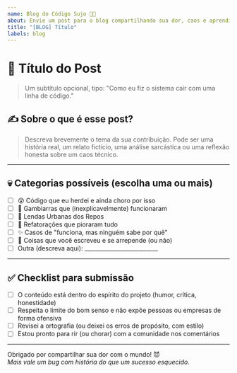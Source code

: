 ```yaml
---
name: Blog do Código Sujo 🧠💥
about: Envie um post para o blog compartilhando sua dor, caos e aprendizados (ou não).
title: "[BLOG] Título"
labels: blog
---
```


# 📝 Título do Post

> Um subtítulo opcional, tipo: "Como eu fiz o sistema cair com uma linha de código."

## ✍️ Sobre o que é esse post?

> Descreva brevemente o tema da sua contribuição. Pode ser uma história real, um relato fictício, uma análise sarcástica ou uma reflexão honesta sobre um caos técnico.

---

## 💀 Categorias possíveis (escolha uma ou mais)

- [ ] 😵 Código que eu herdei e ainda choro por isso
- [ ] 🐍 Gambiarras que (inexplicavelmente) funcionaram
- [ ] 👻 Lendas Urbanas dos Repos
- [ ] 🧠 Refatorações que pioraram tudo
- [ ] ✨ Casos de "funciona, mas ninguém sabe por quê"
- [ ] 🤡 Coisas que você escreveu e se arrepende (ou não)
- [ ] Outra (descreva aqui): __________________________

---

## ✅ Checklist para submissão

- [ ] O conteúdo está dentro do espírito do projeto (humor, crítica, honestidade)
- [ ] Respeita o limite do bom senso e não expõe pessoas ou empresas de forma ofensiva
- [ ] Revisei a ortografia (ou deixei os erros de propósito, com estilo)
- [ ] Estou pronto para rir (ou chorar) com a comunidade nos comentários

---

Obrigado por compartilhar sua dor com o mundo! 😈  
_Mais vale um bug com história do que um sucesso esquecido._
